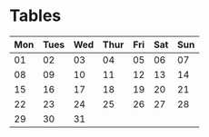 # Tables

| Mon | Tues | Wed | Thur | Fri | Sat | Sun |
| --- | ---- | --- | ---- | --- | --- | --- |
| 01  | 02   | 03  | 04   | 05  | 06  |  07 |
| 08  | 09   | 10  | 11   | 12  | 13  |  14 |
| 15  | 16   | 17  | 18   | 19  | 20  |  21 |
| 22  | 23   | 24  | 25   | 26  | 27  |  28 |
| 29  | 30   | 31  |      |     |     |     |
